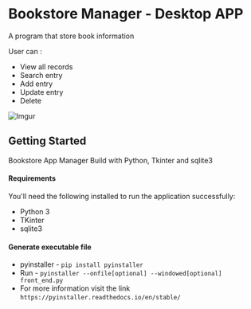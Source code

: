
# Bookstore Manager - Desktop APP
A program that store book information

User can :
* View all records
* Search entry
* Add entry
* Update entry
* Delete

![Imgur](https://i.imgur.com/IRhO5bY.png)

## Getting Started
Bookstore App Manager Build with Python, Tkinter and sqlite3


#### Requirements

You'll need the following installed to run the application successfully:
* Python 3
* TKinter
* sqlite3


#### Generate executable file

* pyinstaller - `pip install pyinstaller`
* Run - `pyinstaller --onfile[optional] --windowed[optional] front_end.py `
* For more information visit the link `https://pyinstaller.readthedocs.io/en/stable/`

